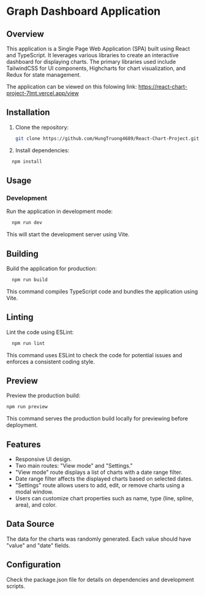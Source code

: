 # Graph Dashboard Application

## Overview

This application is a Single Page Web Application (SPA) built using React and TypeScript. It leverages various libraries to create an interactive dashboard for displaying charts. The primary libraries used include TailwindCSS for UI components, Highcharts for chart visualization, and Redux for state management.

The application can be viewed on this folowing link: https://react-chart-project-7lmt.vercel.app/view

## Installation

1. Clone the repository:

    ```bash
    git clone https://github.com/HungTruong4689/React-Chart-Project.git

    ```

2. Install dependencies:

```bash
  npm install
```

## Usage

### Development

Run the application in development mode:

```bash
  npm run dev
```

This will start the development server using Vite.

## Building

Build the application for production:

```bash
  npm run build
```

This command compiles TypeScript code and bundles the application using Vite.

## Linting

Lint the code using ESLint:

```bash
  npm run lint
```

This command uses ESLint to check the code for potential issues and enforces a consistent coding style.

## Preview

Preview the production build:

```bash
npm run preview
```

This command serves the production build locally for previewing before deployment.

## Features

-   Responsive UI design.
-   Two main routes: "View mode" and "Settings."
-   "View mode" route displays a list of charts with a date range filter.
-   Date range filter affects the displayed charts based on selected dates.
-   "Settings" route allows users to add, edit, or remove charts using a modal window.
-   Users can customize chart properties such as name, type (line, spline, area), and color.

## Data Source

The data for the charts was randomly generated. Each value should have "value" and "date" fields.

## Configuration

Check the package.json file for details on dependencies and development scripts.
